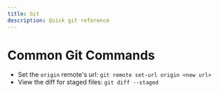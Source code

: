 ```yaml
---
title: Git
description: Quick git reference
---
```


# Common Git Commands

- Set the `origin` remote's url: `git remote set-url origin <new url>`
- View the diff for staged files: `git diff --staged`
